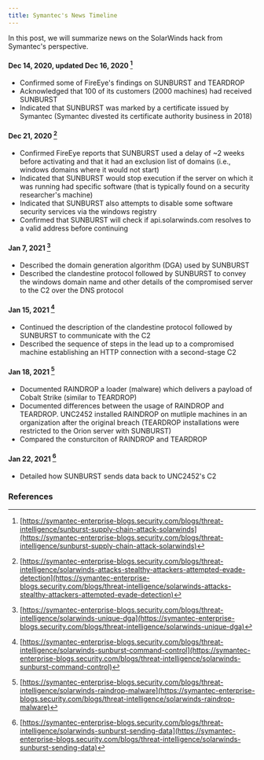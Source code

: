 ```yaml
---
title: Symantec's News Timeline
---
```

In this post, we will summarize news on the SolarWinds hack from Symantec's perspective.

#### Dec 14, 2020, updated Dec 16, 2020 [^symantec20201214]
* Confirmed some of FireEye's findings on SUNBURST and TEARDROP
* Acknowledged that 100 of its customers (2000 machines) had received SUNBURST
* Indicated that SUNBURST was marked by a certificate issued by Symantec (Symantec divested its certificate authority business in 2018)

#### Dec 21, 2020 [^symantec20201221]
* Confirmed FireEye reports that SUNBURST used a delay of ~2 weeks before activating and that it had an exclusion list of domains (i.e., windows domains where it would not start)
* Indicated that SUNBURST would stop execution if the server on which it was running had specific software (that is typically found on a security researcher's machine)
* Indicated that SUNBURST also attempts to disable some software security services via the windows registry
* Confirmed that SUNBURST will check if api.solarwinds.com resolves to a valid address before continuing

#### Jan 7, 2021 [^symantec20210107]
* Described the domain generation algorithm (DGA) used by SUNBURST
* Described the clandestine protocol followed by SUNBURST to convey the windows domain name and other details of the compromised server to the C2 over the DNS protocol

#### Jan 15, 2021 [^symantec20210115]
* Continued the description of the clandestine protocol followed by SUNBURST to communicate with the C2
* Described the sequence of steps in the lead up to a compromised machine establishing an HTTP connection with a second-stage C2

#### Jan 18, 2021 [^symantec20210118]
* Documented RAINDROP a loader (malware) which delivers a payload of Cobalt Strike (similar to TEARDROP)
* Documented differences between the usage of RAINDROP and TEARDROP. UNC2452 installed RAINDROP on mutliple machines in an organization after the original breach (TEARDROP installations were restricted to the Orion server with SUNBURST)
* Compared the consturciton of RAINDROP and TEARDROP

#### Jan 22, 2021 [^symantec20210122]
* Detailed how SUNBURST sends data back to UNC2452's C2

### References 
[^symantec20201214]: [https://symantec-enterprise-blogs.security.com/blogs/threat-intelligence/sunburst-supply-chain-attack-solarwinds](https://symantec-enterprise-blogs.security.com/blogs/threat-intelligence/sunburst-supply-chain-attack-solarwinds)
[^symantec20201221]: [https://symantec-enterprise-blogs.security.com/blogs/threat-intelligence/solarwinds-attacks-stealthy-attackers-attempted-evade-detection](https://symantec-enterprise-blogs.security.com/blogs/threat-intelligence/solarwinds-attacks-stealthy-attackers-attempted-evade-detection)
[^symantec20210107]: [https://symantec-enterprise-blogs.security.com/blogs/threat-intelligence/solarwinds-unique-dga](https://symantec-enterprise-blogs.security.com/blogs/threat-intelligence/solarwinds-unique-dga)
[^symantec20210115]: [https://symantec-enterprise-blogs.security.com/blogs/threat-intelligence/solarwinds-sunburst-command-control](https://symantec-enterprise-blogs.security.com/blogs/threat-intelligence/solarwinds-sunburst-command-control)
[^symantec20210118]:[https://symantec-enterprise-blogs.security.com/blogs/threat-intelligence/solarwinds-raindrop-malware](https://symantec-enterprise-blogs.security.com/blogs/threat-intelligence/solarwinds-raindrop-malware)
[^symantec20210122]: [https://symantec-enterprise-blogs.security.com/blogs/threat-intelligence/solarwinds-sunburst-sending-data](https://symantec-enterprise-blogs.security.com/blogs/threat-intelligence/solarwinds-sunburst-sending-data)
